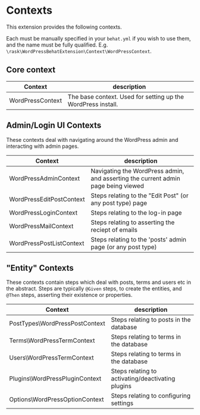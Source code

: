 # Contexts

This extension provides the following contexts.

Each must be manually specified in your `behat.yml` if you wish to use them, and the name must be
fully qualified. E.g. `\rask\WordPressBehatExtension\Context\WordPressContext`.


## Core context

| Context          | description                                                   |
|------------------|---------------------------------------------------------------|
| WordPressContext | The base context. Used for setting up the WordPress install.  |


## Admin/Login UI Contexts

These contexts deal with navigating around the WordPress admin and interacting with admin pages.

| Context                  | description                                                                       |
|--------------------------|-----------------------------------------------------------------------------------|
| WordPressAdminContext    | Navigating the WordPress admin, and asserting the current admin page being viewed |
| WordPressEditPostContext | Steps relating to the "Edit Post" (or any post type) page                         |
| WordPressLoginContext    | Steps relating to the log-in page                                                 |
| WordPressMailContext     | Steps relating to asserting the reciept of emails                                 |
| WordPressPostListContext | Steps relating to the 'posts' admin page (or any post type)                       |


## "Entity" Contexts

These contexts contain steps which deal with posts, terms and users etc in the abstract. Steps are typically `@Given` steps, to
create the entities, and `@Then` steps, asserting their existence or properties.

| Context                        | description                                       |
|--------------------------------|---------------------------------------------------|
| PostTypes\WordPressPostContext | Steps relating to posts in the database           |
| Terms\WordPressTermContext     | Steps relating to terms in the database           |
| Users\WordPressTermContext     | Steps relating to terms in the database           |
| Plugins\WordPressPluginContext | Steps relating to activating/deactivating plugins |
| Options\WordPressOptionContext | Steps relating to configuring settings            |
